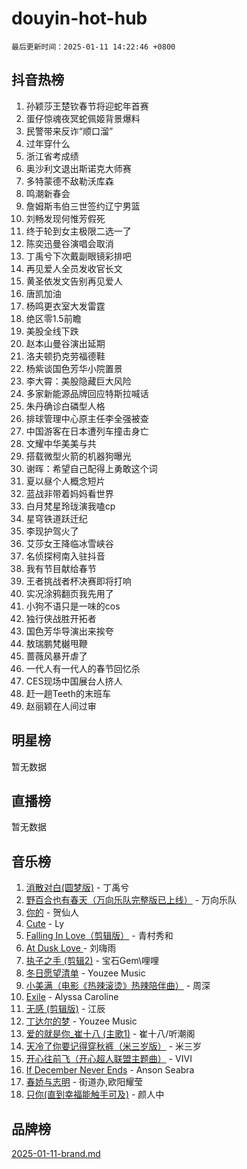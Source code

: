 # douyin-hot-hub

`最后更新时间：2025-01-11 14:22:46 +0800`

## 抖音热榜

1. 孙颖莎王楚钦春节将迎蛇年首赛
1. 蛋仔惊魂夜冥蛇佩姬背景爆料
1. 民警带来反诈“顺口溜”
1. 过年穿什么
1. 浙江省考成绩
1. 奥沙利文退出斯诺克大师赛
1. 多特蒙德不敌勒沃库森
1. 鸣潮新春会
1. 詹姆斯韦伯三世签约辽宁男篮
1. 刘畅发现何惟芳假死
1. 终于轮到女主极限二选一了
1. 陈奕迅曼谷演唱会取消
1. 丁禹兮下次戴副眼镜彩排吧
1. 再见爱人全员发收官长文
1. 黄圣依发文告别再见爱人
1. 唐凯加油
1. 杨鸣更衣室大发雷霆
1. 绝区零1.5前瞻
1. 美股全线下跌
1. 赵本山曼谷演出延期
1. 洛夫顿扔克劳福德鞋
1. 杨紫谈国色芳华小院置景
1. 李大霄：美股隐藏巨大风险
1. 多家新能源品牌回应特斯拉喊话
1. 朱丹确诊白磷型人格
1. 排球管理中心原主任李全强被查
1. 中国游客在日本遭列车撞击身亡
1. 文耀中华美美与共
1. 搭载微型火箭的机器狗曝光
1. 谢晖：希望自己配得上勇敢这个词
1. 夏以昼个人概念短片
1. 蓝战非带着妈妈看世界
1. 白月梵星玲珑演我嗑cp
1. 星穹铁道跃迁纪
1. 李现护驾火了
1. 艾莎女王降临冰雪峡谷
1. 名侦探柯南入驻抖音
1. 我有节目献给春节
1. 王者挑战者杯决赛即将打响
1. 实况涂鸦翻页我先用了
1. 小狗不语只是一味的cos
1. 独行侠战胜开拓者
1. 国色芳华导演出来挨夸
1. 敖瑞鹏梵樾甩鞭
1. 蔷薇风暴开虐了
1. 一代人有一代人的春节回忆杀
1. CES现场中国展台人挤人
1. 赶一趟Teeth的末班车
1. 赵丽颖在人间过审

## 明星榜

暂无数据

## 直播榜

暂无数据

## 音乐榜

1. [消散对白(圆梦版)](https://sf5-hl-cdn-tos.douyinstatic.com/obj/tos-cn-ve-2774/og4jB5I5IizzoZVAAAzWgBMAsMDWoArfwBOiFs) - 丁禹兮
1. [野百合也有春天（万向乐队完整版已上线）](https://sf5-hl-cdn-tos.douyinstatic.com/obj/tos-cn-ve-2774/oMnUxhRAMiAGBqDtIPBQ7ACYQZFlJCftcgeDJE) - 万向乐队
1. [你的](https://sf5-hl-cdn-tos.douyinstatic.com/obj/tos-cn-ve-2774/oYuIeKf42jB7sEV6B2upMdpYAgfrQWj0FeRegh) - 贺仙人
1. [Cute](https://sf5-hl-cdn-tos.douyinstatic.com/obj/tos-cn-ve-2774/o4IbIzHWKAAB4wsS5qMBRiiAlEBGTpQRNfFvuo) - Ly
1. [Falling In Love（剪辑版）](https://sf5-hl-cdn-tos.douyinstatic.com/obj/tos-cn-ve-2774/o8ajpA8zzgBPahbBIO8AcKGBLJezFCRd1wfP9f) - 青村秀和
1. [ At Dusk  Love ](https://sf5-hl-cdn-tos.douyinstatic.com/obj/tos-cn-ve-2774/o8CrpCf5CaYgI4ZrtQgMQAFEfuGqNnRSDQAPBc) - 刘嗨雨
1. [执子之手 (剪辑2)](https://sf6-cdn-tos.douyinstatic.com/obj/tos-cn-ve-2774/oUoZLQjCc31XzqsBnBQUNgeKtYPBcgbFDwtfcu) - 宝石Gem\哩哩
1. [冬日愿望清单](https://sf5-hl-cdn-tos.douyinstatic.com/obj/tos-cn-ve-2774/oIIgUOeamCFCVAzxN6MFRLIBlLGpUqQxeeHrLE) - Youzee Music
1. [小美满（电影《热辣滚烫》热辣陪伴曲）](https://sf5-hl-cdn-tos.douyinstatic.com/obj/tos-cn-ve-2774/o0GAn2lSgfZIDUgtevCGDQYnFg4CwnrBaxbTZL) - 周深
1. [Exile](https://sf5-hl-cdn-tos.douyinstatic.com/obj/tos-cn-ve-2774/oYj4gAQTknKE3WW0Je8KGmQ7z1cA4FefwtbufD) - Alyssa Caroline
1. [无感 (剪辑版)](https://sf5-hl-cdn-tos.douyinstatic.com/obj/tos-cn-ve-2774/o0eIsUzJBDlQaQFC5OFlgbMEZC1TFYBftOBn6p) - 江辰
1. [丁达尔的梦](https://sf5-hl-cdn-tos.douyinstatic.com/obj/tos-cn-ve-2774/oMU3WirUZBVQkAC9ccG5P2IQirziZM2RTInUY) - Youzee Music
1. [爱的就是你_崔十八 (主歌1)](https://sf5-hl-cdn-tos.douyinstatic.com/obj/tos-cn-ve-2774/oI5BO5DhFZ6UTcNCnZaOCBLtZ7WIMQGfgnXf5E) - 崔十八/听潮阁
1. [天冷了你要记得穿秋裤（米三岁版）](https://sf5-hl-cdn-tos.douyinstatic.com/obj/tos-cn-ve-2774/oQlIwVIDWiZ6BQilAorS7MA0AgCkQDvcZAdm1) - 米三岁
1. [开心往前飞（开心超人联盟主题曲）](https://sf5-hl-cdn-tos.douyinstatic.com/obj/tos-cn-ve-2774/9d8fb7c82cf1421fb93a9fe925275e0a) - VIVI
1. [If December Never Ends](https://sf5-hl-cdn-tos.douyinstatic.com/obj/tos-cn-ve-2774/oY1IQMoTgCFIBg8RZifyqlBBt1UFgitTYmxeOS) - Anson Seabra
1. [春娇与志明](https://sf5-hl-cdn-tos.douyinstatic.com/obj/tos-cn-ve-2774/e530d8fceb7044b39707d7f9ff54add1) - 街道办,欧阳耀莹
1. [只你(直到幸福能触手可及)](https://sf5-hl-cdn-tos.douyinstatic.com/obj/tos-cn-ve-2774/o0lBkRDzFTeaVSUz3ZZSCBVtZ5DIMQGfgmEAuE) - 颜人中

## 品牌榜

[2025-01-11-brand.md](2025-01-11-brand.md)
